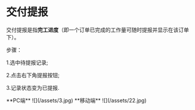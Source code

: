 # 交付提报
交付提报是指**完工进度**（即一个订单已完成的工作量可随时提报并显示在该订单下）。
<p>步骤：</p>
<p>1.选中待提报记录;</p>
<p>2.点击右下角提报按钮;</p>
<p>3.记录状态变为已提报.</p>
**PC端**
![](/assets/3.jpg)
**移动端**
![](/assets/22.jpg)

